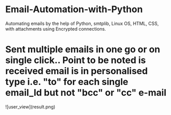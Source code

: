 # Email-Automation-with-Python
Automating emails by the help of Python, smtplib, Linux OS, HTML, CSS, with attachments using Encrypted connections.


<h1>Sent multiple emails in one go or on single click.. Point to be noted is received email is in personalised type i.e. "to" for each single email_Id but not "bcc" or "cc" e-mail</h1>
![user_view](result.png)
